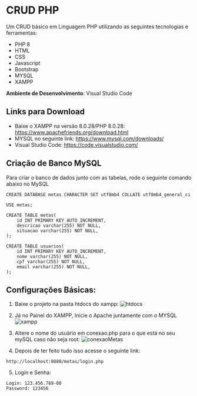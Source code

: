 # CRUD PHP 

Um CRUD básico em Linguagem PHP utilizando as seguintes tecnologias e ferramentas: 

- PHP 8
- HTML
- CSS
- Javascript
- Bootstrap
- MYSQL
- XAMPP


**Ambiente de Desenvolvimento**: Visual Studio Code

## Links para Download

- Baixe o XAMPP na versão 8.0.28/PHP 8.0.28: https://www.apachefriends.org/download.html
- MYSQL no seguinte link: https://www.mysql.com/downloads/
- Visual Studio Code: https://code.visualstudio.com/



## Criação de Banco MySQL

Para criar o banco de dados junto com as tabelas, rode o seguinte comando abaixo no MySQL

```
CREATE DATABASE metas CHARACTER SET utf8mb4 COLLATE utf8mb4_general_ci

USE metas;

CREATE TABLE metas(
    id INT PRIMARY KEY AUTO_INCREMENT,
    descricao varchar(255) NOT NULL,
    situacao varchar(255) NOT NULL,
);

CREATE TABLE usuarios(
    id INT PRIMARY KEY AUTO_INCREMENT,
    nome varchar(255) NOT NULL,
    cpf varchar(255) NOT NULL,
    email varchar(255) NOT NULL,
);
```

## Configurações Básicas: 

1. Baixe o projeto na pasta htdocs do xampp:
   ![htdocs](https://github.com/chrix40/metas/assets/74983189/0cfa65da-048c-4442-af5c-95882d636b50)

2. Já no Painel do XAMPP, Inicie o Apache juntamente com o MYSQL
![xampp](https://github.com/chrix40/metas/assets/74983189/4d6bf568-ffc7-4fd2-ace7-2867c048b8f6)

3. Altere o nome do usuário em conexao.php para o que está no seu mySQL caso não seja root:
![conexaoMetas](https://github.com/chrix40/metas/assets/74983189/31aa895f-60c2-408a-9875-9c940247614a)

4. Depois de ter feito tudo isso acesse o seguinte link:
```
http://localhost:8080/metas/login.php
```
5. Login e Senha:
```
Login: 123.456.789-00
Password: 123456
```
 
